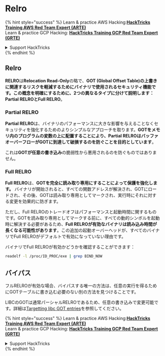# Relro

{% hint style="success" %}
Learn & practice AWS Hacking:<img src="/.gitbook/assets/arte.png" alt="" data-size="line">[**HackTricks Training AWS Red Team Expert (ARTE)**](https://training.hacktricks.xyz/courses/arte)<img src="/.gitbook/assets/arte.png" alt="" data-size="line">\
Learn & practice GCP Hacking: <img src="/.gitbook/assets/grte.png" alt="" data-size="line">[**HackTricks Training GCP Red Team Expert (GRTE)**<img src="/.gitbook/assets/grte.png" alt="" data-size="line">](https://training.hacktricks.xyz/courses/grte)

<details>

<summary>Support HackTricks</summary>

* Check the [**subscription plans**](https://github.com/sponsors/carlospolop)!
* **Join the** 💬 [**Discord group**](https://discord.gg/hRep4RUj7f) or the [**telegram group**](https://t.me/peass) or **follow** us on **Twitter** 🐦 [**@hacktricks\_live**](https://twitter.com/hacktricks\_live)**.**
* **Share hacking tricks by submitting PRs to the** [**HackTricks**](https://github.com/carlospolop/hacktricks) and [**HackTricks Cloud**](https://github.com/carlospolop/hacktricks-cloud) github repos.

</details>
{% endhint %}

## Relro

**RELRO**は**Relocation Read-Only**の略で、**GOT (Global Offset Table)**の上書きに関連するリスクを軽減するためにバイナリで使用されるセキュリティ機能です。この概念を明確にするために、2つの異なるタイプに分けて説明します：**Partial RELRO**と**Full RELRO**。

### **Partial RELRO**

**Partial RELRO**は、バイナリのパフォーマンスに大きな影響を与えることなくセキュリティを強化するためのよりシンプルなアプローチを取ります。**GOTをメモリ内のプログラムの変数の上に配置することにより、Partial RELROはバッファオーバーフローがGOTに到達して破損するのを防ぐことを目的としています**。&#x20;

これは**GOTが任意の書き込み**の脆弱性から悪用されるのを防ぐものではありません。

### **Full RELRO**

**Full RELRO**は、**GOTを完全に読み取り専用にすることによって保護を強化します。** バイナリが開始されると、すべての関数アドレスが解決され、GOTにロードされ、その後、GOTは読み取り専用としてマークされ、実行時にそれに対する変更を効果的に防ぎます。

ただし、Full RELROのトレードオフはパフォーマンスと起動時間に関するものです。GOTを読み取り専用としてマークする前に、すべての動的シンボルを起動時に解決する必要があるため、**Full RELROが有効なバイナリは読み込み時間が長くなる可能性があります**。この追加の起動オーバーヘッドが、すべてのバイナリでFull RELROがデフォルトで有効になっていない理由です。

バイナリでFull RELROが有効かどうかを確認することができます：
```bash
readelf -l /proc/ID_PROC/exe | grep BIND_NOW
```
## バイパス

フルRELROが有効な場合、バイパスする唯一の方法は、任意の実行を得るためにGOTテーブルに書き込む必要のない別の方法を見つけることです。

LIBCのGOTは通常パーシャルRELROであるため、任意の書き込みで変更可能です。詳細は[Targetting libc GOT entries](https://github.com/nobodyisnobody/docs/blob/main/code.execution.on.last.libc/README.md#1---targetting-libc-got-entries)を参照してください。

{% hint style="success" %}
Learn & practice AWS Hacking:<img src="/.gitbook/assets/arte.png" alt="" data-size="line">[**HackTricks Training AWS Red Team Expert (ARTE)**](https://training.hacktricks.xyz/courses/arte)<img src="/.gitbook/assets/arte.png" alt="" data-size="line">\
Learn & practice GCP Hacking: <img src="/.gitbook/assets/grte.png" alt="" data-size="line">[**HackTricks Training GCP Red Team Expert (GRTE)**<img src="/.gitbook/assets/grte.png" alt="" data-size="line">](https://training.hacktricks.xyz/courses/grte)

<details>

<summary>Support HackTricks</summary>

* Check the [**subscription plans**](https://github.com/sponsors/carlospolop)!
* **Join the** 💬 [**Discord group**](https://discord.gg/hRep4RUj7f) or the [**telegram group**](https://t.me/peass) or **follow** us on **Twitter** 🐦 [**@hacktricks\_live**](https://twitter.com/hacktricks\_live)**.**
* **Share hacking tricks by submitting PRs to the** [**HackTricks**](https://github.com/carlospolop/hacktricks) and [**HackTricks Cloud**](https://github.com/carlospolop/hacktricks-cloud) github repos.

</details>
{% endhint %}

